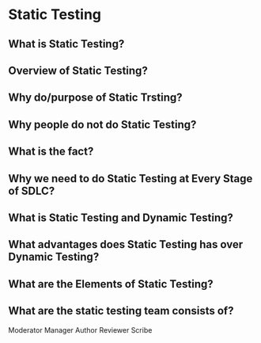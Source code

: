 
# Static Testing
## What is Static Testing?
## Overview of Static Testing?
## Why do/purpose of Static Trsting?
## Why people do not do Static Testing?
## What is the fact?
## Why we need to do Static Testing at Every Stage of SDLC?
## What is Static Testing and Dynamic Testing?
## What advantages does Static Testing has over Dynamic Testing?
## What are the Elements of Static Testing?
## What are the static testing team consists of?
Moderator
Manager
Author
Reviewer
Scribe
